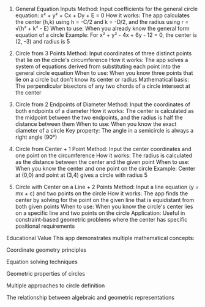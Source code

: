 1. General Equation Inputs
Method: Input coefficients for the general circle equation: x² + y² + Cx + Dy + E = 0
How it works: The app calculates the center (h,k) using h = -C/2 and k = -D/2, and the radius using r = √(h² + k² - E)
When to use: When you already know the general form equation of a circle
Example: For x² + y² - 4x + 6y - 12 = 0, the center is (2, -3) and radius is 5

2. Circle from 3 Points
Method: Input coordinates of three distinct points that lie on the circle's circumference
How it works: The app solves a system of equations derived from substituting each point into the general circle equation
When to use: When you know three points that lie on a circle but don't know its center or radius
Mathematical basis: The perpendicular bisectors of any two chords of a circle intersect at the center

3. Circle from 2 Endpoints of Diameter
Method: Input the coordinates of both endpoints of a diameter
How it works: The center is calculated as the midpoint between the two endpoints, and the radius is half the distance between them
When to use: When you know the exact diameter of a circle
Key property: The angle in a semicircle is always a right angle (90°)

4. Circle from Center + 1 Point
Method: Input the center coordinates and one point on the circumference
How it works: The radius is calculated as the distance between the center and the given point
When to use: When you know the center and one point on the circle
Example: Center at (0,0) and point at (3,4) gives a circle with radius 5

5. Circle with Center on a Line + 2 Points
Method: Input a line equation (y = mx + c) and two points on the circle
How it works: The app finds the center by solving for the point on the given line that is equidistant from both given points
When to use: When you know the circle's center lies on a specific line and two points on the circle
Application: Useful in constraint-based geometric problems where the center has specific positional requirements

Educational Value
This app demonstrates multiple mathematical concepts:

Coordinate geometry principles

Equation solving techniques

Geometric properties of circles

Multiple approaches to circle definition

The relationship between algebraic and geometric representations

